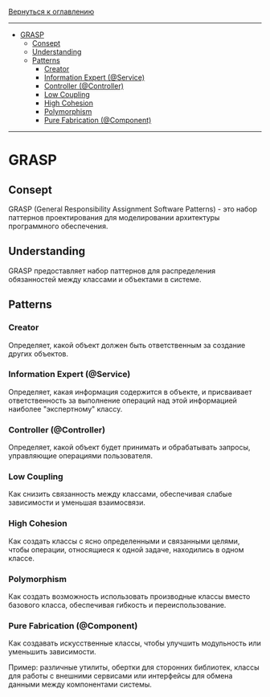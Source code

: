 [Вернуться к оглавлению](https://github.com/engine-it-in/different-level-task/blob/main/README.md)
***
* [GRASP](#grasp)
  * [Consept](#consept)
  * [Understanding](#understanding)
  * [Patterns](#patterns)
    * [Creator](#creator)
    * [Information Expert (@Service)](#information-expert--service-)
    * [Controller (@Controller)](#controller--controller-)
    * [Low Coupling](#low-coupling)
    * [High Cohesion](#high-cohesion)
    * [Polymorphism](#polymorphism)
    * [Pure Fabrication (@Component)](#pure-fabrication--component-)
***

# GRASP

## Consept

GRASP (General Responsibility Assignment Software Patterns) - это набор паттернов проектирования для моделировании
архитектуры программного обеспечения.

## Understanding

GRASP предоставляет набор паттернов для распределения обязанностей между классами и объектами в системе.

## Patterns

### Creator

Определяет, какой объект должен быть ответственным за создание других объектов.

### Information Expert (@Service)

Определяет, какая информация содержится в объекте, и присваивает ответственность за выполнение операций над этой
информацией наиболее "экспертному" классу.

### Controller (@Controller)

Определяет, какой объект будет принимать и обрабатывать запросы, управляющие операциями пользователя.

### Low Coupling

Как снизить связанность между классами, обеспечивая слабые зависимости и уменьшая взаимосвязи.

### High Cohesion

Как создать классы с ясно определенными и связанными целями, чтобы операции, относящиеся к одной задаче, находились в
одном классе.

### Polymorphism

Как создать возможность использовать производные классы вместо базового класса, обеспечивая гибкость и
переиспользование.

### Pure Fabrication (@Component)

Как создавать искусственные классы, чтобы улучшить модульность или уменьшить зависимости.

Пример: различные утилиты, обертки для сторонних библиотек, классы для работы с внешними сервисами или интерфейсы для
обмена данными между компонентами системы.
